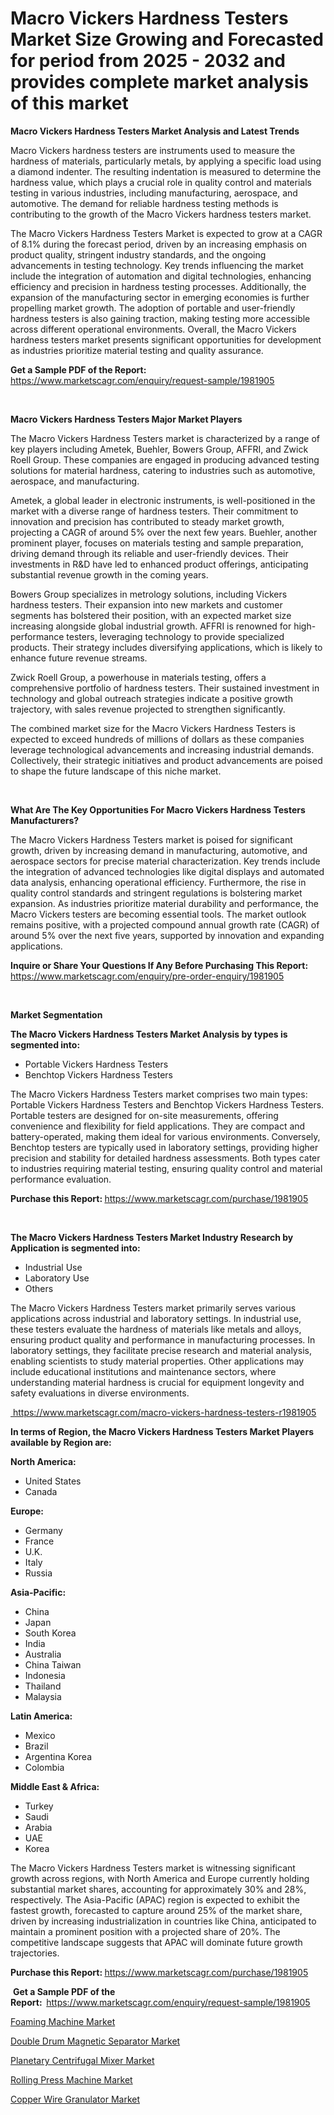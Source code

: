 <p><h1>Macro Vickers Hardness Testers Market Size Growing and Forecasted for period from 2025 - 2032 and provides complete market analysis of this market</h1></p><p><strong>Macro Vickers Hardness Testers Market Analysis and Latest Trends</strong></p>
<p><p>Macro Vickers hardness testers are instruments used to measure the hardness of materials, particularly metals, by applying a specific load using a diamond indenter. The resulting indentation is measured to determine the hardness value, which plays a crucial role in quality control and materials testing in various industries, including manufacturing, aerospace, and automotive. The demand for reliable hardness testing methods is contributing to the growth of the Macro Vickers hardness testers market.</p><p>The Macro Vickers Hardness Testers Market is expected to grow at a CAGR of 8.1% during the forecast period, driven by an increasing emphasis on product quality, stringent industry standards, and the ongoing advancements in testing technology. Key trends influencing the market include the integration of automation and digital technologies, enhancing efficiency and precision in hardness testing processes. Additionally, the expansion of the manufacturing sector in emerging economies is further propelling market growth. The adoption of portable and user-friendly hardness testers is also gaining traction, making testing more accessible across different operational environments. Overall, the Macro Vickers hardness testers market presents significant opportunities for development as industries prioritize material testing and quality assurance.</p></p>
<p><strong>Get a Sample PDF of the Report:&nbsp;</strong> <a href="https://www.marketscagr.com/enquiry/request-sample/1981905?utm_campaign=1848&utm_medium=2&utm_source=Github&utm_content=ia&utm_term=10042025&utm_id=macro-vickers-hardness-testers">https://www.marketscagr.com/enquiry/request-sample/1981905</a></p>
<p>&nbsp;</p>
<p><strong>Macro Vickers Hardness Testers Major Market Players</strong></p>
<p><p>The Macro Vickers Hardness Testers market is characterized by a range of key players including Ametek, Buehler, Bowers Group, AFFRI, and Zwick Roell Group. These companies are engaged in producing advanced testing solutions for material hardness, catering to industries such as automotive, aerospace, and manufacturing.</p><p>Ametek, a global leader in electronic instruments, is well-positioned in the market with a diverse range of hardness testers. Their commitment to innovation and precision has contributed to steady market growth, projecting a CAGR of around 5% over the next few years. Buehler, another prominent player, focuses on materials testing and sample preparation, driving demand through its reliable and user-friendly devices. Their investments in R&D have led to enhanced product offerings, anticipating substantial revenue growth in the coming years.</p><p>Bowers Group specializes in metrology solutions, including Vickers hardness testers. Their expansion into new markets and customer segments has bolstered their position, with an expected market size increasing alongside global industrial growth. AFFRI is renowned for high-performance testers, leveraging technology to provide specialized products. Their strategy includes diversifying applications, which is likely to enhance future revenue streams.</p><p>Zwick Roell Group, a powerhouse in materials testing, offers a comprehensive portfolio of hardness testers. Their sustained investment in technology and global outreach strategies indicate a positive growth trajectory, with sales revenue projected to strengthen significantly.</p><p>The combined market size for the Macro Vickers Hardness Testers is expected to exceed hundreds of millions of dollars as these companies leverage technological advancements and increasing industrial demands. Collectively, their strategic initiatives and product advancements are poised to shape the future landscape of this niche market.</p></p>
<p>&nbsp;</p>
<p><strong>What Are The Key Opportunities For Macro Vickers Hardness Testers Manufacturers?</strong></p>
<p><p>The Macro Vickers Hardness Testers market is poised for significant growth, driven by increasing demand in manufacturing, automotive, and aerospace sectors for precise material characterization. Key trends include the integration of advanced technologies like digital displays and automated data analysis, enhancing operational efficiency. Furthermore, the rise in quality control standards and stringent regulations is bolstering market expansion. As industries prioritize material durability and performance, the Macro Vickers testers are becoming essential tools. The market outlook remains positive, with a projected compound annual growth rate (CAGR) of around 5% over the next five years, supported by innovation and expanding applications.</p></p>
<p><strong>Inquire or Share Your Questions If Any Before Purchasing This Report:</strong> <a href="https://www.marketscagr.com/enquiry/pre-order-enquiry/1981905?utm_campaign=1848&utm_medium=2&utm_source=Github&utm_content=ia&utm_term=10042025&utm_id=macro-vickers-hardness-testers">https://www.marketscagr.com/enquiry/pre-order-enquiry/1981905</a></p>
<p>&nbsp;</p>
<p><strong>Market Segmentation</strong></p>
<p><strong>The Macro Vickers Hardness Testers Market Analysis by types is segmented into:</strong></p>
<p><ul><li>Portable Vickers Hardness Testers</li><li>Benchtop Vickers Hardness Testers</li></ul></p>
<p><p>The Macro Vickers Hardness Testers market comprises two main types: Portable Vickers Hardness Testers and Benchtop Vickers Hardness Testers. Portable testers are designed for on-site measurements, offering convenience and flexibility for field applications. They are compact and battery-operated, making them ideal for various environments. Conversely, Benchtop testers are typically used in laboratory settings, providing higher precision and stability for detailed hardness assessments. Both types cater to industries requiring material testing, ensuring quality control and material performance evaluation.</p></p>
<p><strong>Purchase this Report:&nbsp;</strong><a href="https://www.marketscagr.com/purchase/1981905?utm_campaign=1848&utm_medium=2&utm_source=Github&utm_content=ia&utm_term=10042025&utm_id=macro-vickers-hardness-testers">https://www.marketscagr.com/purchase/1981905</a></p>
<p>&nbsp;</p>
<p><strong>The Macro Vickers Hardness Testers Market Industry Research by Application is segmented into:</strong></p>
<p><ul><li>Industrial Use</li><li>Laboratory Use</li><li>Others</li></ul></p>
<p><p>The Macro Vickers Hardness Testers market primarily serves various applications across industrial and laboratory settings. In industrial use, these testers evaluate the hardness of materials like metals and alloys, ensuring product quality and performance in manufacturing processes. In laboratory settings, they facilitate precise research and material analysis, enabling scientists to study material properties. Other applications may include educational institutions and maintenance sectors, where understanding material hardness is crucial for equipment longevity and safety evaluations in diverse environments.</p></p>
<p><a href="https://www.marketscagr.com/macro-vickers-hardness-testers-r1981905?utm_campaign=1848&utm_medium=2&utm_source=Github&utm_content=ia&utm_term=10042025&utm_id=macro-vickers-hardness-testers">&nbsp;https://www.marketscagr.com/macro-vickers-hardness-testers-r1981905</a></p>
<p><strong>In terms of Region, the Macro Vickers Hardness Testers Market Players available by Region are:</strong></p>
<p>
    <p> <strong> North America: </strong>
        <ul>
            <li>United States</li>
            <li>Canada</li>
        </ul>
        </p> 
    <p> <strong> Europe: </strong>
        <ul>
            <li>Germany</li>
            <li>France</li>
            <li>U.K.</li>
            <li>Italy</li>
            <li>Russia</li>
        </ul>
        </p> 
    <p> <strong> Asia-Pacific: </strong>
        <ul>
            <li>China</li>
            <li>Japan</li>
            <li>South Korea</li>
            <li>India</li>
            <li>Australia</li>
            <li>China Taiwan</li>
            <li>Indonesia</li>
            <li>Thailand</li>
            <li>Malaysia</li>
        </ul>
        </p> 
    <p> <strong> Latin America: </strong>
        <ul>
            <li>Mexico</li>
            <li>Brazil</li>
            <li>Argentina Korea</li>
            <li>Colombia</li>
        </ul>
        </p> 
    <p> <strong> Middle East & Africa: </strong>
        <ul>
            <li>Turkey</li>
            <li>Saudi</li>
            <li>Arabia</li>
            <li>UAE</li>
            <li>Korea</li>
        </ul>
    </p>
    </p>
<p><p>The Macro Vickers Hardness Testers market is witnessing significant growth across regions, with North America and Europe currently holding substantial market shares, accounting for approximately 30% and 28%, respectively. The Asia-Pacific (APAC) region is expected to exhibit the fastest growth, forecasted to capture around 25% of the market share, driven by increasing industrialization in countries like China, anticipated to maintain a prominent position with a projected share of 20%. The competitive landscape suggests that APAC will dominate future growth trajectories.</p></p>
<p><strong>Purchase this Report: </strong><a href="https://www.marketscagr.com/purchase/1981905?utm_campaign=1848&utm_medium=2&utm_source=Github&utm_content=ia&utm_term=10042025&utm_id=macro-vickers-hardness-testers">https://www.marketscagr.com/purchase/1981905</a></p>
<p>&nbsp;<strong>Get a Sample PDF of the Report:&nbsp;&nbsp;</strong><a href="https://www.marketscagr.com/enquiry/request-sample/1981905?utm_campaign=1848&utm_medium=2&utm_source=Github&utm_content=ia&utm_term=10042025&utm_id=macro-vickers-hardness-testers">https://www.marketscagr.com/enquiry/request-sample/1981905</a></p>
<p><strong></strong></p>
<p><p><a href="https://github.com/shiahbuyerin/Market-Research-Report-List-1/blob/main/foaming-machine-market.md?utm_campaign=1848&utm_medium=2&utm_source=Github&utm_content=ia&utm_term=10042025&utm_id=macro-vickers-hardness-testers">Foaming Machine Market</a></p><p><a href="https://github.com/yaldotiedegq/Market-Research-Report-List-1/blob/main/double-drum-magnetic-separator-market.md?utm_campaign=1848&utm_medium=2&utm_source=Github&utm_content=ia&utm_term=10042025&utm_id=macro-vickers-hardness-testers">Double Drum Magnetic Separator Market</a></p><p><a href="https://github.com/maikefelanc3/Market-Research-Report-List-1/blob/main/planetary-centrifugal-mixer-market.md?utm_campaign=1848&utm_medium=2&utm_source=Github&utm_content=ia&utm_term=10042025&utm_id=macro-vickers-hardness-testers">Planetary Centrifugal Mixer Market</a></p><p><a href="https://github.com/arionmp/Market-Research-Report-List-5/blob/main/rolling-press-machine-market.md?utm_campaign=1848&utm_medium=2&utm_source=Github&utm_content=ia&utm_term=10042025&utm_id=macro-vickers-hardness-testers">Rolling Press Machine Market</a></p><p><a href="https://github.com/fahieraudau9/Market-Research-Report-List-1/blob/main/copper-wire-granulator-market.md?utm_campaign=1848&utm_medium=2&utm_source=Github&utm_content=ia&utm_term=10042025&utm_id=macro-vickers-hardness-testers">Copper Wire Granulator Market</a></p></p>